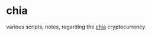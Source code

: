 # chia

various scripts, notes, regarding the [chia](https://github.com/Chia-Network/chia-blockchain) cryptocurrency
